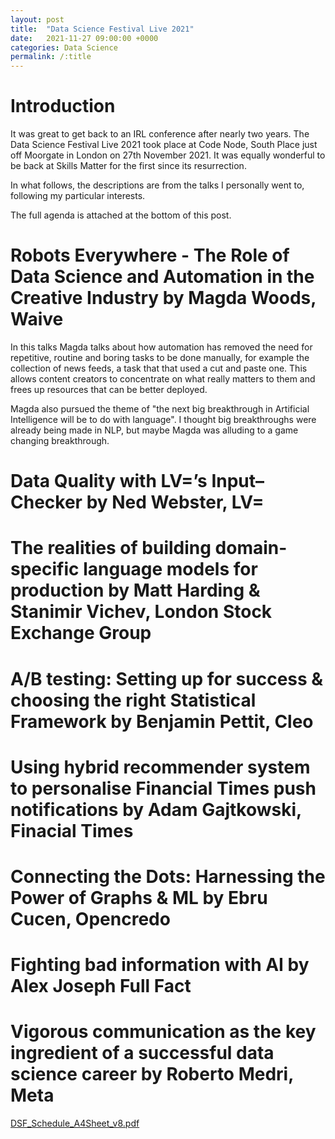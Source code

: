 ```yaml
---
layout: post
title:  "Data Science Festival Live 2021"
date:   2021-11-27 09:00:00 +0000
categories: Data Science
permalink: /:title
---
```


<style>
.heading1 {
    color: red;
    font-weight:700;
    font-size: 35px;
}
.heading2 {
    color: blue;
    font-weight:700;
    font-size: 30px;
}
.heading3 {
    color: green;
    font-weight:700;
    font-size: 30px;
}
</style>
Introduction
============
It was great to get back to an IRL conference after nearly two years. The Data Science Festival Live 2021 took place at Code Node, South Place just off Moorgate in London on 27th November 2021. It was equally wonderful to be back at Skills Matter for the first since its resurrection.

In what follows, the descriptions are from the talks I personally went to, following my particular interests.

The full agenda is attached at the bottom of this post.

Robots Everywhere - The Role of Data Science and Automation in the Creative Industry by Magda Woods, Waive
==========================================================================================================

In this talks Magda talks about how automation has removed the need for repetitive, routine and boring tasks to be done manually, for example the collection of news feeds, a task that that used a cut and paste one. This allows content creators to concentrate on what really matters to them and frees up resources that can be better deployed.

Magda also pursued the theme of "the next big breakthrough in Artificial Intelligence will be to do with language". I thought big breakthroughs were already being made in NLP, but maybe Magda was alluding to a game changing breakthrough.


Data Quality with LV=’s Input–Checker by Ned Webster, LV=
=========================================================



The realities of building domain-specific language models for production by Matt Harding & Stanimir Vichev, London Stock Exchange Group
=======================================================================================================================================

A/B testing: Setting up for success & choosing the right Statistical Framework by Benjamin Pettit, Cleo
=======================================================================================================

Using hybrid recommender system to personalise Financial Times push notifications by Adam Gajtkowski, Finacial Times
====================================================================================================================

Connecting the Dots: Harnessing the Power of Graphs & ML by Ebru Cucen, Opencredo 
=================================================================================

Fighting bad information with AI by Alex Joseph Full Fact
=========================================================

Vigorous communication as the key ingredient of a successful data science career by Roberto Medri, Meta
=======================================================================================================

[DSF_Schedule_A4Sheet_v8.pdf](https://github.com/mbateman/mbateman.github.io/files/8179259/DSF_Schedule_A4Sheet_v8.pdf)
